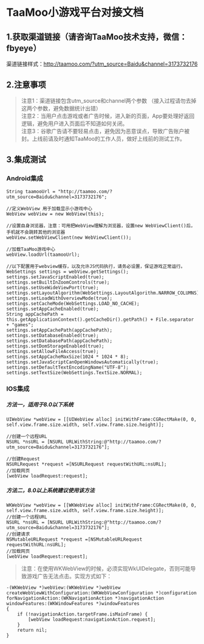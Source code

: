 # TaaMoo小游戏平台对接文档

## 1.获取渠道链接（请咨询TaaMoo技术支持，微信：fbyeye）
渠道链接样式：http://taamoo.com/?utm_source=Baidu&channel=3173732176


## 2.注意事项
> 注意1：渠道链接包含utm_source和channel两个参数 （接入过程请勿去掉这两个参数，避免数据统计出错）  
> 注意2：当用户点击游戏或者广告时候，进入新的页面，App要处理好返回逻辑，避免用户进入页面后不知道如何关闭。  
> 注意3：谷歌广告请不要轻易点击，避免因为恶意误点，导致广告账户被封。上线前请及时通知TaaMoo的工作人员，做好上线前的测试工作。


## 3.集成测试
### Android集成
>> 
```
String taamooUrl = "http://taamoo.com/?utm_source=Baidu&channel=3173732176";

//定义WebView 用于加载显示小游戏中心
WebView webView = new WebView(this);

//设置自身浏览器，注意：可用把WebView理解为浏览器，设置new WebViewClient()后，手机就不会跳转其他的浏览器
webView.setWebViewClient(new WebViewClient());

//加载TaaMoo游戏中心
webView.loadUrl(taamooUrl);

//以下配置用于webview缓存，以及允许JS代码执行，请务必设置，保证游戏正常运行。
WebSettings settings = webView.getSettings();
settings.setJavaScriptEnabled(true);
settings.setBuiltInZoomControls(true);
settings.setUseWideViewPort(true);
settings.setLayoutAlgorithm(WebSettings.LayoutAlgorithm.NARROW_COLUMNS);
settings.setLoadWithOverviewMode(true);
settings.setCacheMode(WebSettings.LOAD_NO_CACHE);
settings.setAppCacheEnabled(true);
String appCachePath = this.getApplicationContext().getCacheDir().getPath() + File.separator + "games";
settings.setAppCachePath(appCachePath);
settings.setDatabaseEnabled(true);
settings.setDatabasePath(appCachePath);
settings.setDomStorageEnabled(true);
settings.setAllowFileAccess(true);
settings.setAppCacheMaxSize(1024 * 1024 * 8);
settings.setJavaScriptCanOpenWindowsAutomatically(true);
settings.setDefaultTextEncodingName("UTF-8");
settings.setTextSize(WebSettings.TextSize.NORMAL);
```

### IOS集成
##### 方法一，适用于8.0以下系统
```
UIWebView *webView = [[UIWebView alloc] initWithFrame:CGRectMake(0, 0, self.view.frame.size.width, self.view.frame.size.height)];

//创建一个远程URL
NSURL *nsURL = [NSURL URLWithString:@"http://taamoo.com/?utm_source=Baidu&channel=3173732176"];  

//创建Request
NSURLRequest *request =[NSURLRequest requestWithURL:nsURL];
//加载网页
[webView loadRequest:request];
```

##### 方法二，8.0以上系统建议使用该方法
```
WKWebView *webView = [[WKWebView alloc] initWithFrame:CGRectMake(0, 0, self.view.frame.size.width, self.view.frame.size.height)];
//创建一个远程URL
NSURL *nsURL = [NSURL URLWithString:@"http://taamoo.com/?utm_source=Baidu&channel=3173732176"];
//创建请求
NSMutableURLRequest *request =[NSMutableURLRequest requestWithURL:nsURL];
//加载网页
[webView loadRequest:request];
```
> 注意：在使用WKWebView的时候，必须实现WkUIDelegate，否则可能导致游戏广告无法点击。实现方式如下：
```
-(WKWebView *)webView:(WKWebView *)webView createWebViewWithConfiguration:(WKWebViewConfiguration *)configuration forNavigationAction:(WKNavigationAction *)navigationAction windowFeatures:(WKWindowFeatures *)windowFeatures
{
    if (!navigationAction.targetFrame.isMainFrame) {
        [webView loadRequest:navigationAction.request];
    }
    return nil;
}
```
